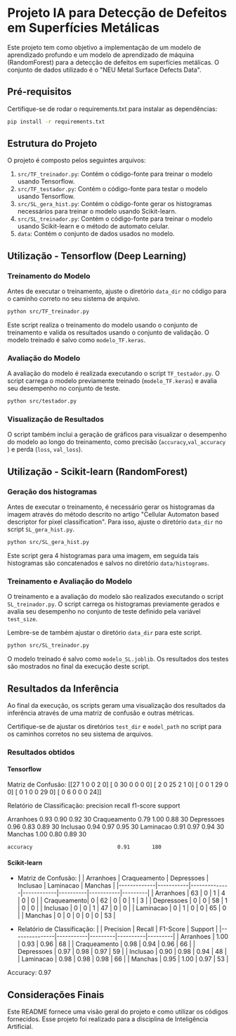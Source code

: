 # Projeto IA para Detecção de Defeitos em Superfícies Metálicas

Este projeto tem como objetivo a implementação de um modelo de aprendizado profundo e um modelo de aprendizado de máquina (RandomForest) para a detecção de defeitos em superfícies metálicas. O conjunto de dados utilizado é o "NEU Metal Surface Defects Data".

## Pré-requisitos

Certifique-se de rodar o requirements.txt para instalar as dependências:

```bash
pip install -r requirements.txt
```

## Estrutura do Projeto

O projeto é composto pelos seguintes arquivos:

1. `src/TF_treinador.py`: Contém o código-fonte para treinar o modelo usando Tensorflow.
2. `src/TF_testador.py`: Contém o código-fonte para testar o modelo usando Tensorflow.
3. `src/SL_gera_hist.py`: Contém o código-fonte gerar os histogramas necessários para treinar o modelo usando Scikit-learn.
4. `src/SL_treinador.py`: Contém o código-fonte para treinar o modelo usando Scikit-learn e o método de automato celular.
5. `data`: Contém o conjunto de dados usados no modelo.

## Utilização - Tensorflow (Deep Learning)

### Treinamento do Modelo

Antes de executar o treinamento, ajuste o diretório `data_dir` no código para o caminho correto no seu sistema de arquivo.

```bash
python src/TF_treinador.py
```

Este script realiza o treinamento do modelo usando o conjunto de treinamento e valida os resultados usando o conjunto de validação. O modelo treinado é salvo como `modelo_TF.keras`.

### Avaliação do Modelo

A avaliação do modelo é realizada executando o script `TF_testador.py`. O script carrega o modelo previamente treinado (`modelo_TF.keras`) e avalia seu desempenho no conjunto de teste.

```bash
python src/testador.py
```

### Visualização de Resultados

O script também inclui a geração de gráficos para visualizar o desempenho do modelo ao longo do treinamento, como precisão (`accuracy`,`val_accuracy` )  e perda (`loss`, `val_loss`).

## Utilização - Scikit-learn (RandomForest)

### Geração dos histogramas

Antes de executar o treinamento, é necessário gerar os histogramas da imagem através do método descrito no artigo "Cellular Automaton based descriptor for pixel classification". Para isso, ajuste o diretório `data_dir` no script `SL_gera_hist.py`.

```bash
python src/SL_gera_hist.py
```

Este script gera 4 histogramas para uma imagem, em seguida tais histogramas são concatenados e salvos no diretório `data/histograms`.

### Treinamento e Avaliação do Modelo

O treinamento e a avaliação do modelo são realizados executando o script `SL_treinador.py`. O script carrega os histogramas previamente gerados e avalia seu desempenho no conjunto de teste definido pela variável `test_size`.

Lembre-se de também ajustar o diretório `data_dir` para este script.

```bash
python src/SL_treinador.py
```

O modelo treinado é salvo como `modelo_SL.joblib`.
Os resultados dos testes são mostrados no final da execução deste script.

## Resultados da Inferência

Ao final da execução, os scripts geram uma visualização dos resultados da inferência através de uma matriz de confusão e outras métricas.

Certifique-se de ajustar os diretórios `test_dir` e `model_path` no script para os caminhos corretos no seu sistema de arquivos.

### Resultados obtidos

#### Tensorflow
Matriz de Confusão:
[[27  1  0  0  2  0]
 [ 0 30  0  0  0  0]
 [ 2  0 25  2  1  0]
 [ 0  0  1 29  0  0]
 [ 0  1  0  0 29  0]
 [ 0  6  0  0  0 24]]

Relatório de Classificação:
              precision    recall  f1-score   support

   Arranhoes       0.93      0.90      0.92        30
Craqueamento       0.79      1.00      0.88        30
  Depressoes       0.96      0.83      0.89        30
    Inclusao       0.94      0.97      0.95        30
   Laminacao       0.91      0.97      0.94        30
     Manchas       1.00      0.80      0.89        30

    accuracy                           0.91       180


#### Scikit-learn
- Matriz de Confusão:
|             | Arranhoes | Craqueamento | Depressoes | Inclusao | Laminacao | Manchas |
|-------------|-----------|--------------|------------|----------|-----------|---------|
| Arranhoes   | 63        | 0            | 1          | 4        | 0         | 0       |
| Craqueamento| 0         | 62           | 0          | 0        | 1         | 3       |
| Depressoes  | 0         | 0            | 58         | 1        | 0         | 0       |
| Inclusao    | 0         | 0            | 1          | 47       | 0         | 0       |
| Laminacao   | 0         | 1            | 0          | 0        | 65        | 0       |
| Manchas     | 0         | 0            | 0          | 0        | 0         | 53      |

- Relatório de Classificação:
|               | Precision | Recall  | F1-Score | Support |
|---------------|-----------|---------|----------|---------|
| Arranhoes     | 1.00      | 0.93    | 0.96     | 68      |
| Craqueamento  | 0.98      | 0.94    | 0.96     | 66      |
| Depressoes    | 0.97      | 0.98    | 0.97     | 59      |
| Inclusao      | 0.90      | 0.98    | 0.94     | 48      |
| Laminacao     | 0.98      | 0.98    | 0.98     | 66      |
| Manchas       | 0.95      | 1.00    | 0.97     | 53      |

Accuracy: 0.97



## Considerações Finais

Este README fornece uma visão geral do projeto e como utilizar os códigos fornecidos.
Esse projeto foi realizado para a disciplina de Inteligência Artificial.
